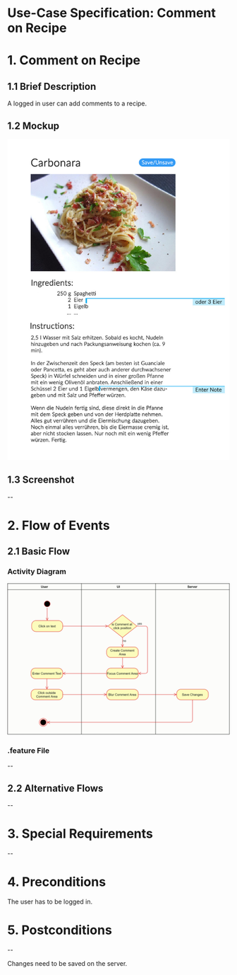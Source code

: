 # Use-Case Specification: Comment on Recipe

# 1. Comment on Recipe

## 1.1 Brief Description

A logged in user can add comments to a recipe. 

## 1.2 Mockup

![Mockup](mockup.jpg)

## 1.3 Screenshot
--

# 2. Flow of Events

## 2.1 Basic Flow

### Activity Diagram

![activity-diagram](activity-diagram.jpg)

### .feature File
--

## 2.2 Alternative Flows
--

# 3. Special Requirements
--

# 4. Preconditions

The user has to be logged in.

# 5. Postconditions
--

Changes need to be saved on the server.